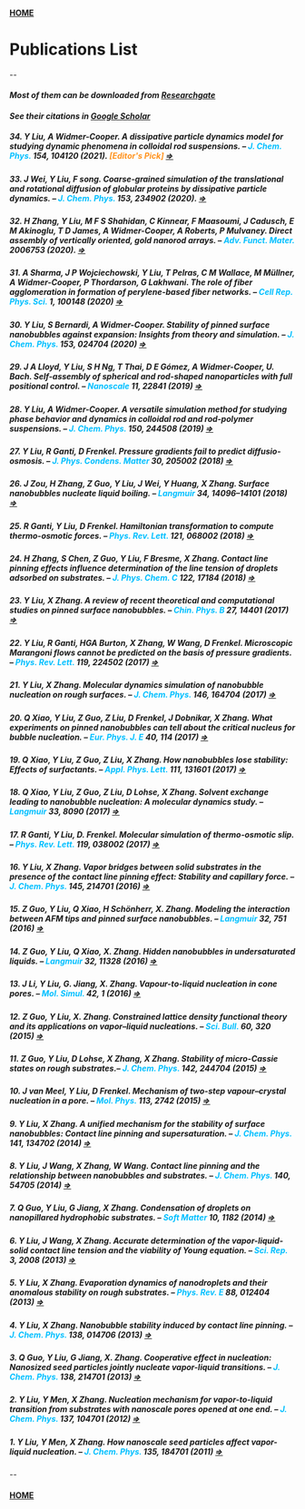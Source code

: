 #### [HOME](../index.html)
# Publications List
--

#### *Most of them can be downloaded from [Researchgate](https://www.researchgate.net/profile/Yawei_Liu3/research)*

#### *See their citations in [Google Scholar](https://scholar.google.com.au/citations?user=Bh8mdUcAAAAJ&hl=en)*

##### 34. Y Liu, A Widmer-Cooper. A dissipative particle dynamics model for studying dynamic phenomena in colloidal rod suspensions.  – <span style="color:#00bfff">J. Chem. Phys.</span> 154, 104120 (2021). <span style="color:#ff931e">[Editor's Pick]</span> [$\Rightarrow$](https://aip.scitation.org/doi/10.1063/5.0041285) 

##### 33. J Wei, Y Liu, F song. Coarse-grained simulation of the translational and rotational diffusion of globular proteins by dissipative particle dynamics. – <span style="color:#00bfff">J. Chem. Phys.</span> 153, 234902 (2020). [$\Rightarrow$](http://aip.scitation.org/doi/10.1063/5.0025620) 

##### 32. H Zhang, Y Liu, M F S Shahidan, C Kinnear, F Maasoumi, J Cadusch, E M Akinoglu, T D James, A Widmer-Cooper, A Roberts, P Mulvaney. Direct assembly of vertically oriented, gold nanorod arrays. – <span style="color:#00bfff">Adv. Funct. Mater.</span> 2006753 (2020). [$\Rightarrow$](https://onlinelibrary.wiley.com/doi/10.1002/adfm.202006753)

##### 31. A Sharma, J P Wojciechowski, Y Liu, T Pelras, C M Wallace, M Müllner, A Widmer-Cooper, P Thordarson, G Lakhwani. The role of fiber agglomeration in formation of perylene-based fiber networks. – <span style="color:#00bfff">Cell Rep. Phys. Sci.</span> 1, 100148 (2020) [$\Rightarrow$](https://linkinghub.elsevier.com/retrieve/pii/S2666386420301521)  

##### 30. Y Liu, S Bernardi, A Widmer-Cooper. Stability of pinned surface nanobubbles against expansion: Insights from theory and simulation. – <span style="color:#00bfff">J. Chem. Phys.</span> 153, 024704 (2020) [$\Rightarrow$](http://aip.scitation.org/doi/10.1063/5.0013223)  

##### 29. J A Lloyd, Y Liu, S H Ng, T Thai, D E Gómez, A Widmer-Cooper, U. Bach. Self-assembly of spherical and rod-shaped nanoparticles with full positional control. – <span style="color:#00bfff">Nanoscale</span> 11, 22841 (2019) [$\Rightarrow$](http://xlink.rsc.org/?DOI=C9NR06679A)  

##### 28. Y Liu, A Widmer-Cooper. A versatile simulation method for studying phase behavior and dynamics in colloidal rod and rod-polymer suspensions. – <span style="color:#00bfff">J. Chem. Phys.</span> 150, 244508 (2019) [$\Rightarrow$](http://aip.scitation.org/doi/10.1063/1.5096193)  

##### 27. Y Liu, R Ganti, D Frenkel. Pressure gradients fail to predict diffusio-osmosis.  – <span style="color:#00bfff">J. Phys. Condens. Matter</span> 30, 205002 (2018) [$\Rightarrow$](http://iopscience.iop.org/article/10.1088/1361-648X/aabd58)  

##### 26. J Zou, H Zhang, Z Guo, Y Liu, J Wei, Y Huang, X Zhang. Surface nanobubbles nucleate liquid boiling.  – <span style="color:#00bfff">Langmuir</span> 34, 14096–14101 (2018) [$\Rightarrow$](http://pubs.acs.org/doi/10.1021/acs.langmuir.8b03290)  

##### 25. R Ganti, Y Liu, D Frenkel. Hamiltonian transformation to compute thermo-osmotic forces.  – <span style="color:#00bfff">Phys. Rev. Lett.</span> 121, 068002 (2018) [$\Rightarrow$](https://link.aps.org/doi/10.1103/PhysRevLett.121.068002)  

##### 24. H Zhang, S Chen, Z Guo, Y Liu, F Bresme, X Zhang. Contact line pinning effects influence determination of the line tension of droplets adsorbed on substrates. – <span style="color:#00bfff">J. Phys. Chem. C</span> 122, 17184 (2018) [$\Rightarrow$](http://pubs.acs.org/doi/10.1021/acs.jpcc.8b03588)  

##### 23. Y Liu, X Zhang. A review of recent theoretical and computational studies on pinned surface nanobubbles.  – <span style="color:#00bfff">Chin. Phys. B</span> 27, 14401 (2017) [$\Rightarrow$](https://iopscience.iop.org/article/10.1088/1674-1056/27/1/014401)  

##### 22. Y Liu, R Ganti, HGA Burton, X Zhang, W Wang, D Frenkel. Microscopic Marangoni flows cannot be predicted on the basis of pressure gradients.  – <span style="color:#00bfff">Phys. Rev. Lett.</span> 119, 224502 (2017) [$\Rightarrow$](https://link.aps.org/doi/10.1103/PhysRevLett.119.224502)  

##### 21. Y Liu, X Zhang. Molecular dynamics simulation of nanobubble nucleation on rough surfaces.  – <span style="color:#00bfff">J. Chem. Phys.</span> 146, 164704 (2017) [$\Rightarrow$](http://aip.scitation.org/doi/10.1063/1.4981788)  

##### 20. Q Xiao, Y Liu, Z Guo, Z Liu, D Frenkel, J Dobnikar, X Zhang. What experiments on pinned nanobubbles can tell about the critical nucleus for bubble nucleation.  – <span style="color:#00bfff">Eur. Phys. J. E</span> 40, 114 (2017) [$\Rightarrow$](http://link.springer.com/10.1140/epje/i2017-11604-7)  

##### 19. Q Xiao, Y Liu, Z Guo, Z Liu, X Zhang. How nanobubbles lose stability: Effects of surfactants.  – <span style="color:#00bfff">Appl. Phys. Lett.</span> 111, 131601 (2017) [$\Rightarrow$](http://aip.scitation.org/doi/10.1063/1.5000831)  

##### 18. Q Xiao, Y Liu, Z Guo, Z Liu, D Lohse, X Zhang. Solvent exchange leading to nanobubble nucleation: A molecular dynamics study. – <span style="color:#00bfff">Langmuir</span> 33, 8090 (2017) [$\Rightarrow$](http://pubs.acs.org/doi/10.1021/acs.langmuir.7b01231)  

##### 17. R Ganti, Y Liu, D. Frenkel. Molecular simulation of thermo-osmotic slip. – <span style="color:#00bfff">Phys. Rev. Lett.</span> 119, 038002 (2017) [$\Rightarrow$](http://link.aps.org/doi/10.1103/PhysRevLett.119.038002)  

##### 16. Y Liu, X Zhang. Vapor bridges between solid substrates in the presence of the contact line pinning effect: Stability and capillary force. – <span style="color:#00bfff">J. Chem. Phys.</span> 145, 214701 (2016) [$\Rightarrow$](http://aip.scitation.org/doi/10.1063/1.4971207)  

##### 15. Z Guo, Y Liu, Q Xiao, H Schönherr, X. Zhang. Modeling the interaction between AFM tips and pinned surface nanobubbles.  – <span style="color:#00bfff">Langmuir</span> 32, 751 (2016) [$\Rightarrow$](https://pubs.acs.org/doi/10.1021/acs.langmuir.5b04162)  

##### 14. Z Guo, Y Liu, Q Xiao, X. Zhang. Hidden nanobubbles in undersaturated liquids. – <span style="color:#00bfff">Langmuir </span>32, 11328 (2016) [$\Rightarrow$](https://pubs.acs.org/doi/10.1021/acs.langmuir.6b01766)  

##### 13. J Li, Y Liu, G. Jiang, X. Zhang. Vapour-to-liquid nucleation in cone pores. – <span style="color:#00bfff">Mol. Simul.</span> 42, 1 (2016) [$\Rightarrow$](http://www.tandfonline.com/doi/full/10.1080/08927022.2014.1001990)  

##### 12. Z Guo, Y Liu, X. Zhang. Constrained lattice density functional theory and its applications on vapor–liquid nucleations. – <span style="color:#00bfff">Sci. Bull.</span> 60, 320 (2015) [$\Rightarrow$](http://link.springer.com/10.1007/s11434-014-0702-y)  

##### 11. Z Guo, Y Liu, D Lohse, X Zhang, X Zhang. Stability of micro-Cassie states on rough substrates.– <span style="color:#00bfff">J. Chem. Phys.</span> 142, 244704 (2015) [$\Rightarrow$](http://aip.scitation.org/doi/10.1063/1.4922905)  

##### 10. J van Meel, Y Liu, D Frenkel. Mechanism of two-step vapour–crystal nucleation in a pore.  – <span style="color:#00bfff">Mol. Phys.</span> 113, 2742 (2015) [$\Rightarrow$](https://www.tandfonline.com/doi/full/10.1080/00268976.2015.1031844)  

##### 9. Y Liu, X Zhang. A unified mechanism for the stability of surface nanobubbles: Contact line pinning and supersaturation. – <span style="color:#00bfff">J. Chem. Phys.</span> 141, 134702 (2014) [$\Rightarrow$](http://aip.scitation.org/doi/10.1063/1.4896937)  

##### 8. Y Liu, J Wang, X Zhang, W Wang. Contact line pinning and the relationship between nanobubbles and substrates.  – <span style="color:#00bfff">J. Chem. Phys.</span> 140, 54705 (2014) [$\Rightarrow$](http://aip.scitation.org/doi/10.1063/1.4863448)  

##### 7. Q Guo, Y Liu, G Jiang, X Zhang. Condensation of droplets on nanopillared hydrophobic substrates.  – <span style="color:#00bfff">Soft Matter</span> 10, 1182 (2014) [$\Rightarrow$](http://xlink.rsc.org/?DOI=c3sm52260a)  

##### 6. Y Liu, J Wang, X Zhang. Accurate determination of the vapor-liquid-solid contact line tension and the viability of Young equation. – <span style="color:#00bfff">Sci. Rep.</span> 3, 2008 (2013) [$\Rightarrow$](http://www.nature.com/articles/srep02008)  

##### 5. Y Liu, X Zhang. Evaporation dynamics of nanodroplets and their anomalous stability on rough substrates.  – <span style="color:#00bfff">Phys. Rev. E</span> 88, 012404 (2013) [$\Rightarrow$](https://link.aps.org/doi/10.1103/PhysRevE.88.012404)  

##### 4. Y Liu, X Zhang. Nanobubble stability induced by contact line pinning. – <span style="color:#00bfff">J. Chem. Phys.</span> 138, 014706 (2013) [$\Rightarrow$](http://aip.scitation.org/doi/10.1063/1.4773249)  

##### 3. Q Guo, Y Liu, G Jiang, X. Zhang. Cooperative effect in nucleation: Nanosized seed particles jointly nucleate vapor-liquid transitions. – <span style="color:#00bfff">J. Chem. Phys.</span> 138, 214701 (2013) [$\Rightarrow$](http://aip.scitation.org/doi/10.1063/1.4807726)  

##### 2. Y Liu, Y Men, X Zhang. Nucleation mechanism for vapor-to-liquid transition from substrates with nanoscale pores opened at one end. – <span style="color:#00bfff">J. Chem. Phys.</span> 137, 104701 (2012) [$\Rightarrow$](http://aip.scitation.org/doi/10.1063/1.4749319)  

##### 1. Y Liu, Y Men, X Zhang. How nanoscale seed particles affect vapor-liquid nucleation.  – <span style="color:#00bfff">J. Chem. Phys.</span> 135, 184701 (2011) [$\Rightarrow$](http://aip.scitation.org/doi/10.1063/1.3658502)  
--
#### [HOME](../index.html)

